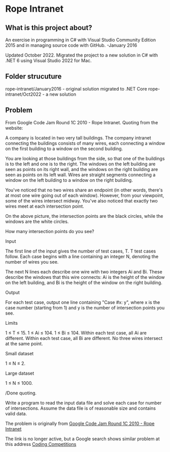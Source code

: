 # Rope Intranet

## What is this project about?
An exercise in programming in C# with Visual Studio Community Edition 2015 and
in managing source code with GitHub. -January 2016

Updated October 2022.  Migrated the project to a new solution in C# with .NET 6 using
Visual Studio 2022 for Mac.

## Folder strucuture
rope-intranet/January2016 - original solution migrated to .NET Core
rope-intranet/Oct2022 - a new solution

## Problem
From Google Code Jam Round 1C 2010 - Rope Intranet.  Quoting from the website:

A company is located in two very tall buildings. The company
intranet connecting the buildings consists of many wires,
each connecting a window on the first building to a window
on the second building.

You are looking at those buildings from the side, so that
one of the buildings is to the left and one is to the right.
The windows on the left building are seen as points on its
right wall, and the windows on the right building are seen
as points on its left wall. Wires are straight segments
connecting a window on the left building to a window on the
right building.

You've noticed that no two wires share an endpoint (in other
words, there's at most one wire going out of each window).
However, from your viewpoint, some of the wires intersect
midway. You've also noticed that exactly two wires meet at
each intersection point.

On the above picture, the intersection points are the black
circles, while the windows are the white circles.

How many intersection points do you see?

Input

The first line of the input gives the number of test cases,
T. T test cases follow. Each case begins with a line
containing an integer N, denoting the number of wires you
see.

The next N lines each describe one wire with two integers Ai
and Bi. These describe the windows that this wire connects:
Ai is the height of the window on the left building, and Bi
is the height of the window on the right building.

Output

For each test case, output one line containing "Case #x: y",
where x is the case number (starting from 1) and y is the
number of intersection points you see.

Limits

1 ≤ T ≤ 15.
1 ≤ Ai ≤ 104.
1 ≤ Bi ≤ 104.
Within each test case, all Ai are different.
Within each test case, all Bi are different.
No three wires intersect at the same point.

Small dataset

1 ≤ N ≤ 2.

Large dataset

1 ≤ N ≤ 1000.

/Done quoting.

Write a program to read the input data file and solve each case for number of intersections.  Assume the data file is of reasonable size and contains valid data.

The problem is originally from [Google Code Jam Round 1C 2010 - Rope Intranet](https://code.google.com/codejam/contest/619102/dashboard)

The link is no longer active, but a Google search shows similar problem
at this address [Coding Competitions](https://codingcompetitions.withgoogle.com/codejam/round/0000000000432ccd/000000000043315a)
